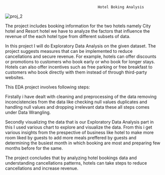                                               Hotel Boking Analysis






![proj_2](https://github.com/amitverma2325/Hotel_Booking_Analysis/assets/159435374/04ef3ae3-7207-465a-9bfe-f6b28135ad09)



                                                          
The project includes booking information for the two hotels namely City hotel and Resort hotel we have to analyze the factors that influence the revenue of the each hotel type from different subsets of data.

In this project I will do Exploratory Data Analysis on the given dataset. The project suggests measures that can be implemented to reduce cancellations and secure revenue. For example, hotels can offer discounts or promotions to customers who book early or who book for longer stays. Hotels can also offer incentives such as free parking or free breakfast to customers who book directly with them instead of through third-party websites.

This EDA project involves following steps:

Firstally i have dealt with cleaning and preprocessing of the data removing inconcistencies from the data like checking null values duplicates and handling null values and dropping irrelevant data these all steps comes under Data Wrangling.

Secondly visualizing the data that is our Exploratory Data Analysis part in this I used various chart to explore and visualize the data. From this i get various insights from the prespective of business like hotel to make more room liked by guests to add more meals preffered by guests and determining the busiest month in which booking are most and preparing few months before for the same.

The project concludes that by analyzing hotel bookings data and understanding cancellations patterns, hotels can take steps to reduce cancellations and increase revenue.
